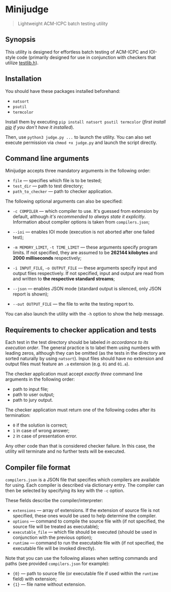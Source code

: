 # Minijudge

> Lightweight ACM-ICPC batch testing utility

## Synopsis

This utility is designed for effortless batch testing of ACM-ICPC and IOI-style code (primarily designed for use in conjunction with checkers that utilize [testlib.h](https://github.com/MikeMirzayanov/testlib)).

## Installation

You should have these packages installed beforehand:

* `natsort`
* `psutil`
* `termcolor`

Install them by executing `pip install natsort psutil termcolor` (*first install [pip](https://pip.pypa.io/en/stable/) if you don't have it installed*).

Then, use `python3 judge.py ...` to launch the utility. You can also set execute permission via `chmod +x judge.py` and launch the script directly.

## Command line arguments

Minijudge accepts three mandatory arguments in the following order:

* `file` — specifies which file is to be tested;
* `test_dir` — path to test directory; 
* `path_to_checker` — path to checker application.

The following optional arguments can also be specified:

* `-c COMPILER` — which compiler to use. It's guessed from extension by default, although *it's recommended to always state it explicitly*. Information about compiler options is taken from `compilers.json`;

* `--ioi` — enables IOI mode (execution is not aborted after one failed test);

* `-m MEMORY_LIMIT`, `-t TIME_LIMIT` — these arguments specify program limits. If not specified, they are assumed to be **262144 kilobytes** and **2000 milliseconds** respectively;

* `-i INPUT_FILE`, `-o OUTPUT_FILE` — these arguments specify input and output files respectively. If not specified, input and output are read from and written to **the respective standard streams**;

* `--json` — enables JSON mode (standard output is silenced, only JSON report is shown);

* `--out OUTPUT_FILE` — the file to write the testing report to.

You can also launch the utility with the `-h` option to show the help message.

## Requirements to checker application and tests

Each test in the test directory should be labeled *in accordance to its execution order*. The general practice is to label them using numbers with leading zeros, although they can be omitted (as the tests in the directory are sorted naturally by using `natsort`). Input files should have no extension and output files must feature an `.a` extension (e.g. `01` and `01.a`).

The checker application must accept *exactly three* command line arguments in the following order:

* path to input file;
* path to user output;
* path to jury output.

The checker application must return one of the following codes after its termination:

* `0` if the solution is correct;
* `1` in case of wrong answer;
* `2` in case of presentation error.

Any other code than that is considered checker failure. In this case, the utility will terminate and no further tests will be executed.

## Compiler file format

`compilers.json` is a JSON file that specifies which compilers are available for using. Each compiler is described via dictionary entry. The compiler can then be selected by specifying its key with the `-c` option.

These fields describe the compiler/interpreter:

* `extensions` — array of extensions. If the extension of source file is not specified, these ones would be used to help determine the compiler.
* `options` — command to compile the source file with (if not specified, the source file will be treated as executable);
* `executable_file` — which file should be executed (should be used in conjunction with the previous option);
* `runtime` — command to run the executable file with (if not specified, the executable file will be invoked directly).

Note that you can use the following aliases when setting commands and paths (see provided `compilers.json` for example):

* `{0}` — path to source file (or executable file if used within the `runtime` field) with extension;
* `{1}` — file name without extension.